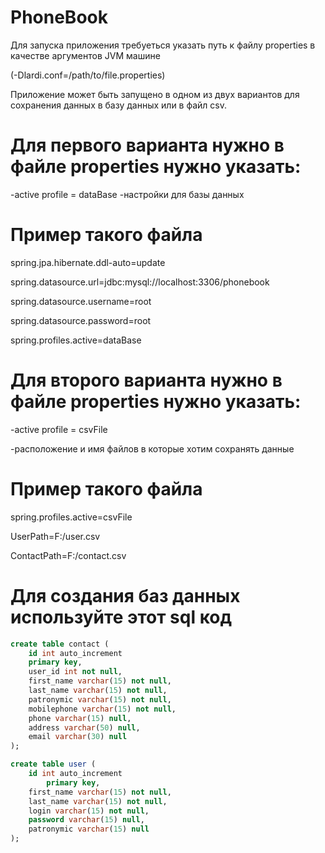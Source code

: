 # PhoneBook
   Для запуска приложения требуеться указать путь к файлу properties в качестве аргументов JVM машине 

(-Dlardi.conf=/path/to/file.properties)

  Приложение может быть запущено в одном из двух вариантов для сохранения данных в базу данных или в файл csv.
# Для первого варианта нужно в файле properties нужно указать:
  -active profile = dataBase 
-настройки для базы данных 
# Пример такого файла 
   spring.jpa.hibernate.ddl-auto=update

   spring.datasource.url=jdbc:mysql://localhost:3306/phonebook

   spring.datasource.username=root

   spring.datasource.password=root

   spring.profiles.active=dataBase
   
# Для второго варианта нужно в файле properties нужно указать:
  -active profile = csvFile 

  -расположение и имя файлов в которые хотим сохранять данные
# Пример такого файла 

 spring.profiles.active=csvFile

 UserPath=F:/user.csv

 ContactPath=F:/contact.csv

# Для создания баз данных используйте этот sql код
```sql
create table contact (
 	id int auto_increment
	primary key,
	user_id int not null,
	first_name varchar(15) not null,
	last_name varchar(15) not null,
	patronymic varchar(15) not null,
	mobilephone varchar(15) not null,
	phone varchar(15) null,
	address varchar(50) null,
	email varchar(30) null
);

create table user (
	id int auto_increment
		primary key,
	first_name varchar(15) not null,
	last_name varchar(15) not null,
	login varchar(15) not null,
	password varchar(15) null,
	patronymic varchar(15) null
);
```
